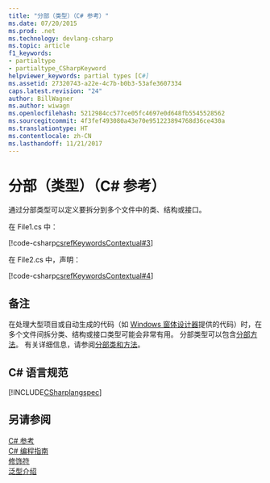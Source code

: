 ```yaml
---
title: "分部（类型）（C# 参考）"
ms.date: 07/20/2015
ms.prod: .net
ms.technology: devlang-csharp
ms.topic: article
f1_keywords:
- partialtype
- partialtype_CSharpKeyword
helpviewer_keywords: partial types [C#]
ms.assetid: 27320743-a22e-4c7b-b0b3-53afe3607334
caps.latest.revision: "24"
author: BillWagner
ms.author: wiwagn
ms.openlocfilehash: 5212984cc577ce05fc4697e0d648fb5545528562
ms.sourcegitcommit: 4f3fef493080a43e70e951223894768d36ce430a
ms.translationtype: HT
ms.contentlocale: zh-CN
ms.lasthandoff: 11/21/2017
---
```

# <a name="partial-type-c-reference"></a>分部（类型）（C# 参考）
通过分部类型可以定义要拆分到多个文件中的类、结构或接口。  
  
 在 File1.cs 中：  
  
 [!code-csharp[csrefKeywordsContextual#3](../../../csharp/language-reference/keywords/codesnippet/CSharp/partial-type_1.cs)]  
  
 在 File2.cs 中，声明：  
  
 [!code-csharp[csrefKeywordsContextual#4](../../../csharp/language-reference/keywords/codesnippet/CSharp/partial-type_2.cs)]  
  
## <a name="remarks"></a>备注  
 在处理大型项目或自动生成的代码（如 [Windows 窗体设计器](../../../framework/winforms/controls/developing-windows-forms-controls-at-design-time.md)提供的代码）时，在多个文件间拆分类、结构或接口类型可能会非常有用。 分部类型可以包含[分部方法](../../../csharp/language-reference/keywords/partial-method.md)。 有关详细信息，请参阅[分部类和方法](../../../csharp/programming-guide/classes-and-structs/partial-classes-and-methods.md)。  
  
## <a name="c-language-specification"></a>C# 语言规范  
 [!INCLUDE[CSharplangspec](~/includes/csharplangspec-md.md)]  
  
## <a name="see-also"></a>另请参阅  
 [C# 参考](../../../csharp/language-reference/index.md)  
 [C# 编程指南](../../../csharp/programming-guide/index.md)  
 [修饰符](../../../csharp/language-reference/keywords/modifiers.md)  
 [泛型介绍](../../../csharp/programming-guide/generics/introduction-to-generics.md)
